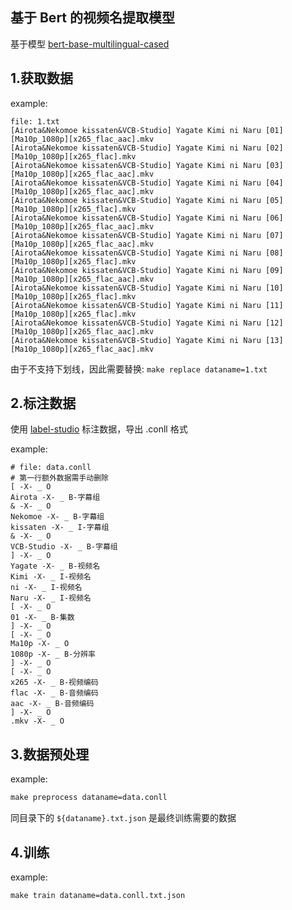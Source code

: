 ## 基于 Bert 的视频名提取模型

基于模型 [bert-base-multilingual-cased](https://huggingface.co/bert-base-multilingual-cased)

## 1.获取数据

example:
```
file: 1.txt
[Airota&Nekomoe kissaten&VCB-Studio] Yagate Kimi ni Naru [01][Ma10p_1080p][x265_flac_aac].mkv
[Airota&Nekomoe kissaten&VCB-Studio] Yagate Kimi ni Naru [02][Ma10p_1080p][x265_flac].mkv
[Airota&Nekomoe kissaten&VCB-Studio] Yagate Kimi ni Naru [03][Ma10p_1080p][x265_flac_aac].mkv
[Airota&Nekomoe kissaten&VCB-Studio] Yagate Kimi ni Naru [04][Ma10p_1080p][x265_flac_aac].mkv
[Airota&Nekomoe kissaten&VCB-Studio] Yagate Kimi ni Naru [05][Ma10p_1080p][x265_flac].mkv
[Airota&Nekomoe kissaten&VCB-Studio] Yagate Kimi ni Naru [06][Ma10p_1080p][x265_flac_aac].mkv
[Airota&Nekomoe kissaten&VCB-Studio] Yagate Kimi ni Naru [07][Ma10p_1080p][x265_flac_aac].mkv
[Airota&Nekomoe kissaten&VCB-Studio] Yagate Kimi ni Naru [08][Ma10p_1080p][x265_flac].mkv
[Airota&Nekomoe kissaten&VCB-Studio] Yagate Kimi ni Naru [09][Ma10p_1080p][x265_flac_aac].mkv
[Airota&Nekomoe kissaten&VCB-Studio] Yagate Kimi ni Naru [10][Ma10p_1080p][x265_flac].mkv
[Airota&Nekomoe kissaten&VCB-Studio] Yagate Kimi ni Naru [11][Ma10p_1080p][x265_flac].mkv
[Airota&Nekomoe kissaten&VCB-Studio] Yagate Kimi ni Naru [12][Ma10p_1080p][x265_flac_aac].mkv
[Airota&Nekomoe kissaten&VCB-Studio] Yagate Kimi ni Naru [13][Ma10p_1080p][x265_flac_aac].mkv
```

由于不支持下划线，因此需要替换: `make replace dataname=1.txt`

## 2.标注数据

使用 [label-studio](https://labelstud.io/) 标注数据，导出 .conll 格式

example: 
```
# file: data.conll
# 第一行额外数据需手动删除
[ -X- _ O
Airota -X- _ B-字幕组
& -X- _ O
Nekomoe -X- _ B-字幕组
kissaten -X- _ I-字幕组
& -X- _ O
VCB-Studio -X- _ B-字幕组
] -X- _ O
Yagate -X- _ B-视频名
Kimi -X- _ I-视频名
ni -X- _ I-视频名
Naru -X- _ I-视频名
[ -X- _ O
01 -X- _ B-集数
] -X- _ O
[ -X- _ O
Ma10p -X- _ O
1080p -X- _ B-分辨率
] -X- _ O
[ -X- _ O
x265 -X- _ B-视频编码
flac -X- _ B-音频编码
aac -X- _ B-音频编码
] -X- _ O
.mkv -X- _ O
```

## 3.数据预处理

example:
```makefile
make preprocess dataname=data.conll
```

同目录下的 `${dataname}.txt.json` 是最终训练需要的数据

## 4.训练

example:
```makefile
make train dataname=data.conll.txt.json
```